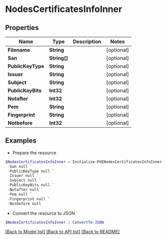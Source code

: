 # NodesCertificatesInfoInner
## Properties

Name | Type | Description | Notes
------------ | ------------- | ------------- | -------------
**Filename** | **String** |  | [optional] 
**San** | **String[]** |  | [optional] 
**PublicKeyType** | **String** |  | [optional] 
**Issuer** | **String** |  | [optional] 
**Subject** | **String** |  | [optional] 
**PublicKeyBits** | **Int32** |  | [optional] 
**Notafter** | **Int32** |  | [optional] 
**Pem** | **String** |  | [optional] 
**Fingerprint** | **String** |  | [optional] 
**Notbefore** | **Int32** |  | [optional] 

## Examples

- Prepare the resource
```powershell
$NodesCertificatesInfoInner = Initialize-PVENodesCertificatesInfoInner  -Filename null `
 -San null `
 -PublicKeyType null `
 -Issuer null `
 -Subject null `
 -PublicKeyBits null `
 -Notafter null `
 -Pem null `
 -Fingerprint null `
 -Notbefore null
```

- Convert the resource to JSON
```powershell
$NodesCertificatesInfoInner | ConvertTo-JSON
```

[[Back to Model list]](../README.md#documentation-for-models) [[Back to API list]](../README.md#documentation-for-api-endpoints) [[Back to README]](../README.md)

